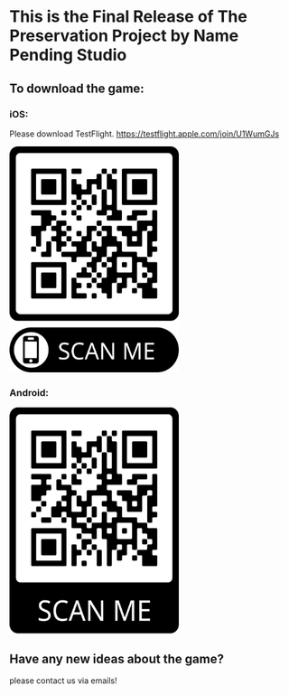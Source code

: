 # This is the Final Release of The Preservation Project by Name Pending Studio

## To download the game:

### iOS: 

Please download TestFlight.
https://testflight.apple.com/join/U1WumGJs

<img src="./testflight.png" alt="iOS TestFlight link" width="300" height="400">

### Android:
<img src="./android.png" alt="iOS TestFlight link" width="300" height="400">


## Have any new ideas about the game?

please contact us via emails! 
